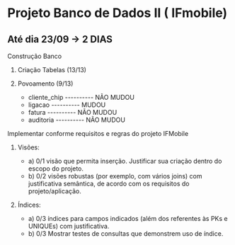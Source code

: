 # Projeto Banco de Dados II ( IFmobile)

<h2> Até dia 23/09  -> <bold>2 DIAS</bold></h2>

Construção Banco

1) Criação Tabelas (13/13)
    
2) Povoamento (9/13)
    - cliente_chip   ---------- NÃO MUDOU
    - ligacao  ----------  MUDOU
    - fatura   ---------- NÃO MUDOU
    - auditoria  ---------- NÃO MUDOU


Implementar conforme requisitos e regras do projeto IFMobile

1)	Visões:<br>
    - a) 0/1 visão que permita inserção. Justificar sua criação dentro do escopo do projeto. <br>
    - b) 0/2 visões robustas (por exemplo, com vários joins) com justificativa semântica, de acordo com os requisitos do projeto/aplicação.

2)	Índices:<br>
    - a) 0/3 índices para campos indicados (além dos referentes às PKs e UNIQUEs) com justificativa. <br>
    - b) 0/3 Mostrar testes de consultas que demonstrem uso de índice.  



